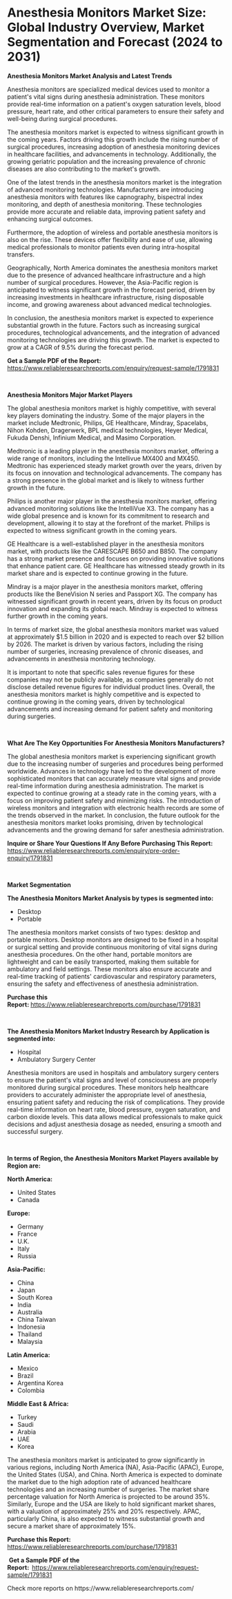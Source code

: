 <p><h1>Anesthesia Monitors Market Size: Global Industry Overview, Market Segmentation and Forecast (2024 to 2031)</h1></p><p><strong>Anesthesia Monitors Market Analysis and Latest Trends</strong></p>
<p><p>Anesthesia monitors are specialized medical devices used to monitor a patient's vital signs during anesthesia administration. These monitors provide real-time information on a patient's oxygen saturation levels, blood pressure, heart rate, and other critical parameters to ensure their safety and well-being during surgical procedures.</p><p>The anesthesia monitors market is expected to witness significant growth in the coming years. Factors driving this growth include the rising number of surgical procedures, increasing adoption of anesthesia monitoring devices in healthcare facilities, and advancements in technology. Additionally, the growing geriatric population and the increasing prevalence of chronic diseases are also contributing to the market's growth.</p><p>One of the latest trends in the anesthesia monitors market is the integration of advanced monitoring technologies. Manufacturers are introducing anesthesia monitors with features like capnography, bispectral index monitoring, and depth of anesthesia monitoring. These technologies provide more accurate and reliable data, improving patient safety and enhancing surgical outcomes.</p><p>Furthermore, the adoption of wireless and portable anesthesia monitors is also on the rise. These devices offer flexibility and ease of use, allowing medical professionals to monitor patients even during intra-hospital transfers.</p><p>Geographically, North America dominates the anesthesia monitors market due to the presence of advanced healthcare infrastructure and a high number of surgical procedures. However, the Asia-Pacific region is anticipated to witness significant growth in the forecast period, driven by increasing investments in healthcare infrastructure, rising disposable income, and growing awareness about advanced medical technologies.</p><p>In conclusion, the anesthesia monitors market is expected to experience substantial growth in the future. Factors such as increasing surgical procedures, technological advancements, and the integration of advanced monitoring technologies are driving this growth. The market is expected to grow at a CAGR of 9.5% during the forecast period.</p></p>
<p><strong>Get a Sample PDF of the Report:&nbsp;</strong> <a href="https://www.reliableresearchreports.com/enquiry/request-sample/1791831">https://www.reliableresearchreports.com/enquiry/request-sample/1791831</a></p>
<p>&nbsp;</p>
<p><strong>Anesthesia Monitors Major Market Players</strong></p>
<p><p>The global anesthesia monitors market is highly competitive, with several key players dominating the industry. Some of the major players in the market include Medtronic, Philips, GE Healthcare, Mindray, Spacelabs, Nihon Kohden, Dragerwerk, BPL medical technologies, Heyer Medical, Fukuda Denshi, Infinium Medical, and Masimo Corporation.</p><p>Medtronic is a leading player in the anesthesia monitors market, offering a wide range of monitors, including the Intellivue MX400 and MX450. Medtronic has experienced steady market growth over the years, driven by its focus on innovation and technological advancements. The company has a strong presence in the global market and is likely to witness further growth in the future.</p><p>Philips is another major player in the anesthesia monitors market, offering advanced monitoring solutions like the IntelliVue X3. The company has a wide global presence and is known for its commitment to research and development, allowing it to stay at the forefront of the market. Philips is expected to witness significant growth in the coming years.</p><p>GE Healthcare is a well-established player in the anesthesia monitors market, with products like the CARESCAPE B650 and B850. The company has a strong market presence and focuses on providing innovative solutions that enhance patient care. GE Healthcare has witnessed steady growth in its market share and is expected to continue growing in the future.</p><p>Mindray is a major player in the anesthesia monitors market, offering products like the BeneVision N series and Passport XG. The company has witnessed significant growth in recent years, driven by its focus on product innovation and expanding its global reach. Mindray is expected to witness further growth in the coming years.</p><p>In terms of market size, the global anesthesia monitors market was valued at approximately $1.5 billion in 2020 and is expected to reach over $2 billion by 2026. The market is driven by various factors, including the rising number of surgeries, increasing prevalence of chronic diseases, and advancements in anesthesia monitoring technology.</p><p>It is important to note that specific sales revenue figures for these companies may not be publicly available, as companies generally do not disclose detailed revenue figures for individual product lines. Overall, the anesthesia monitors market is highly competitive and is expected to continue growing in the coming years, driven by technological advancements and increasing demand for patient safety and monitoring during surgeries.</p></p>
<p>&nbsp;</p>
<p><strong>What Are The Key Opportunities For Anesthesia Monitors Manufacturers?</strong></p>
<p><p>The global anesthesia monitors market is experiencing significant growth due to the increasing number of surgeries and procedures being performed worldwide. Advances in technology have led to the development of more sophisticated monitors that can accurately measure vital signs and provide real-time information during anesthesia administration. The market is expected to continue growing at a steady rate in the coming years, with a focus on improving patient safety and minimizing risks. The introduction of wireless monitors and integration with electronic health records are some of the trends observed in the market. In conclusion, the future outlook for the anesthesia monitors market looks promising, driven by technological advancements and the growing demand for safer anesthesia administration.</p></p>
<p><strong>Inquire or Share Your Questions If Any Before Purchasing This Report:</strong> <a href="https://www.reliableresearchreports.com/enquiry/pre-order-enquiry/1791831">https://www.reliableresearchreports.com/enquiry/pre-order-enquiry/1791831</a></p>
<p>&nbsp;</p>
<p><strong>Market Segmentation</strong></p>
<p><strong>The Anesthesia Monitors Market Analysis by types is segmented into:</strong></p>
<p><ul><li>Desktop</li><li>Portable</li></ul></p>
<p><p>The anesthesia monitors market consists of two types: desktop and portable monitors. Desktop monitors are designed to be fixed in a hospital or surgical setting and provide continuous monitoring of vital signs during anesthesia procedures. On the other hand, portable monitors are lightweight and can be easily transported, making them suitable for ambulatory and field settings. These monitors also ensure accurate and real-time tracking of patients' cardiovascular and respiratory parameters, ensuring the safety and effectiveness of anesthesia administration.</p></p>
<p><strong>Purchase this Report:&nbsp;</strong><a href="https://www.reliableresearchreports.com/purchase/1791831">https://www.reliableresearchreports.com/purchase/1791831</a></p>
<p>&nbsp;</p>
<p><strong>The Anesthesia Monitors Market Industry Research by Application is segmented into:</strong></p>
<p><ul><li>Hospital</li><li>Ambulatory Surgery Center</li></ul></p>
<p><p>Anesthesia monitors are used in hospitals and ambulatory surgery centers to ensure the patient's vital signs and level of consciousness are properly monitored during surgical procedures. These monitors help healthcare providers to accurately administer the appropriate level of anesthesia, ensuring patient safety and reducing the risk of complications. They provide real-time information on heart rate, blood pressure, oxygen saturation, and carbon dioxide levels. This data allows medical professionals to make quick decisions and adjust anesthesia dosage as needed, ensuring a smooth and successful surgery.</p></p>
<p>&nbsp;</p>
<p><strong>In terms of Region, the Anesthesia Monitors Market Players available by Region are:</strong></p>
<p>
    <p> <strong> North America: </strong>
        <ul>
            <li>United States</li>
            <li>Canada</li>
        </ul>
        </p> 
    <p> <strong> Europe: </strong>
        <ul>
            <li>Germany</li>
            <li>France</li>
            <li>U.K.</li>
            <li>Italy</li>
            <li>Russia</li>
        </ul>
        </p> 
    <p> <strong> Asia-Pacific: </strong>
        <ul>
            <li>China</li>
            <li>Japan</li>
            <li>South Korea</li>
            <li>India</li>
            <li>Australia</li>
            <li>China Taiwan</li>
            <li>Indonesia</li>
            <li>Thailand</li>
            <li>Malaysia</li>
        </ul>
        </p> 
    <p> <strong> Latin America: </strong>
        <ul>
            <li>Mexico</li>
            <li>Brazil</li>
            <li>Argentina Korea</li>
            <li>Colombia</li>
        </ul>
        </p> 
    <p> <strong> Middle East & Africa: </strong>
        <ul>
            <li>Turkey</li>
            <li>Saudi</li>
            <li>Arabia</li>
            <li>UAE</li>
            <li>Korea</li>
        </ul>
    </p>
    </p>
<p><p>The anesthesia monitors market is anticipated to grow significantly in various regions, including North America (NA), Asia-Pacific (APAC), Europe, the United States (USA), and China. North America is expected to dominate the market due to the high adoption rate of advanced healthcare technologies and an increasing number of surgeries. The market share percentage valuation for North America is projected to be around 35%. Similarly, Europe and the USA are likely to hold significant market shares, with a valuation of approximately 25% and 20% respectively. APAC, particularly China, is also expected to witness substantial growth and secure a market share of approximately 15%.</p></p>
<p><strong>Purchase this Report: </strong><a href="https://www.reliableresearchreports.com/purchase/1791831">https://www.reliableresearchreports.com/purchase/1791831</a></p>
<p>&nbsp;<strong>Get a Sample PDF of the Report:&nbsp;&nbsp;</strong><a href="https://www.reliableresearchreports.com/enquiry/request-sample/1791831">https://www.reliableresearchreports.com/enquiry/request-sample/1791831</a></p>
<p><strong></strong></p>
<p>Check more reports on https://www.reliableresearchreports.com/</p>